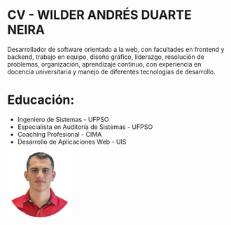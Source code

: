 # CV - WILDER ANDRÉS DUARTE NEIRA
Desarrollador de software orientado a la web, con facultades en frontend y backend, trabajo en equipo, diseño gráfico, liderazgo, resolución de problemas, organización, aprendizaje continuo, con experiencia en docencia universitaria y manejo de diferentes tecnologías de desarrollo.

# Educación:
* Ingeniero de Sistemas - UFPSO
* Especialista en Auditoría de Sistemas - UFPSO
* Coaching Profesional - CIMA
* Desarrollo de Aplicaciones Web - UIS

<img src="img/WilderDuarte.png" alt="Foto de Wilder" width="150px" height="150px"></img>
